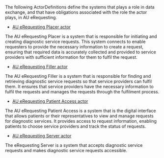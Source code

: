 The following ActorDefinitions define the systems that plays a role in data exchange, and that have obligations associated with the role the actor plays, in AU eRequesting.

- [AU eRequesting Placer actor](ActorDefinition-au-erequesting-actor-placer.html)

The AU eRequesting Placer is a system that is responsible for initiating and creating diagnostic service requests. This system connects to enable requesters to provide the necessary information to create a request, ensuring that required data is accurately collected and provided to service providers with sufficient information for them to fulfil the request.  

- [AU eRequesting Filler actor](ActorDefinition-au-erequesting-actor-filler.html)

The AU eRequesting Filler is a system that is responsible for finding and retrieving diagnostic service requests so that service providers can fulfil them. It ensures that service providers have the necessary information to fulfil the requests and manages the requests through the fulfilment process.

- [AU eRequesting Patient Access actor](ActorDefinition-au-erequesting-actor-patientaccess.html)

The AU eRequesting Patient Access is a system that is the digital interface that allows patients or their representatives to view and manage requests for diagnostic services. It provides access to request information, enabling patients to choose service providers and track the status of requests.

- [AU eRequesting Server actor](ActorDefinition-au-erequesting-actor-server.html)

The eRequesting Server is a system that accepts diagnostic service requests and makes diagnostic service requests accessible.
